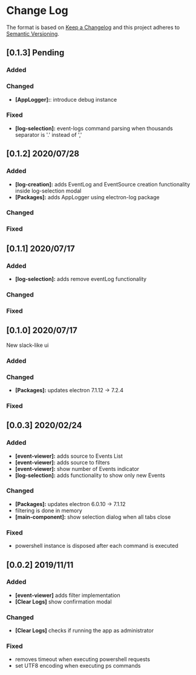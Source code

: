 # Change Log

The format is based on [Keep a Changelog](http://keepachangelog.com/)
and this project adheres to [Semantic Versioning](http://semver.org/).


## [0.1.3] Pending

### Added

### Changed
- **[AppLogger]:**: introduce debug instance

### Fixed
- **[log-selection]:** event-logs command parsing when thousands separator is '.' instead of ','



## [0.1.2] 2020/07/28

### Added
- **[log-creation]:** adds EventLog and EventSource creation functionality inside log-selection modal
- **[Packages]:** adds AppLogger using electron-log package

### Changed

### Fixed



## [0.1.1] 2020/07/17

### Added
- **[log-selection]:** adds remove eventLog functionality

### Changed

### Fixed


## [0.1.0] 2020/07/17
New slack-like ui

### Added

### Changed
- **[Packages]:** updates electron 7.1.12 -> 7.2.4

### Fixed


## [0.0.3] 2020/02/24

### Added
- **[event-viewer]:** adds source to Events List
- **[event-viewer]:** adds source to filters
- **[event-viewer]:** show number of Events indicator
- **[log-selection]:** adds functionality to show only new Events

### Changed
- **[Packages]:** updates electron 6.0.10 -> 7.1.12
- filtering is done in memory
- **[main-component]:** show selection dialog when all tabs close

### Fixed
- powershell instance is disposed after each command is executed


## [0.0.2] 2019/11/11

### Added
- **[event-viewer]** adds filter implementation
- **[Clear Logs]** show confirmation modal

### Changed
- **[Clear Logs]** checks if running the app as administrator

### Fixed
- removes timeout when executing powershell requests
- set UTF8 encoding when executing ps commands